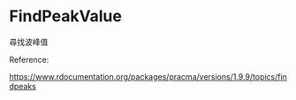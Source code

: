 # FindPeakValue
尋找波峰值

Reference:

https://www.rdocumentation.org/packages/pracma/versions/1.9.9/topics/findpeaks
